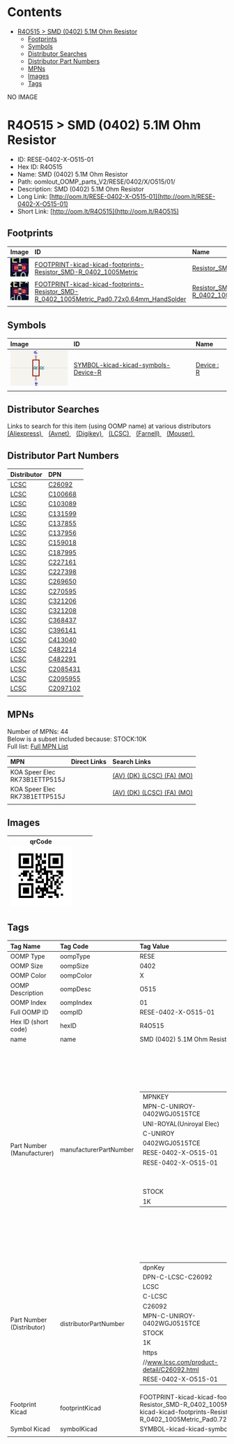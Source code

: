 



Contents
========

* [R4O515 > SMD (0402) 5.1M Ohm Resistor](#r4o515--smd-0402-51m-ohm-resistor)
	* [Footprints](#footprints)
	* [Symbols](#symbols)
	* [Distributor Searches](#distributor-searches)
	* [Distributor Part Numbers](#distributor-part-numbers)
	* [MPNs](#mpns)
	* [Images](#images)
	* [Tags](#tags)
  
NO IMAGE  
# R4O515 > SMD (0402) 5.1M Ohm Resistor

- ID: RESE-0402-X-O515-01
- Hex ID: R4O515
- Name: SMD (0402) 5.1M Ohm Resistor
- Path: oomlout_OOMP_parts_V2/RESE/0402/X/O515/01/
- Description: SMD (0402) 5.1M Ohm Resistor
- Long Link: [http://oom.lt/RESE-0402-X-O515-01](http://oom.lt/RESE-0402-X-O515-01)
- Short Link: [http://oom.lt/R4O515](http://oom.lt/R4O515)

## Footprints
  

|Image|ID|Name|
| :--- | :--- | :--- |
|[![](https://raw.githubusercontent.com/oomlout/oomlout_OOMP_eda_V2/main/FOOTPRINT/kicad/kicad-footprints/Resistor_SMD/R_0402_1005Metric/image_140.png)](https://github.com/oomlout/oomlout_OOMP_eda_V2/tree/main/FOOTPRINT/kicad/kicad-footprints/Resistor_SMD/R_0402_1005Metric/)|[FOOTPRINT-kicad-kicad-footprints-Resistor_SMD-R_0402_1005Metric](https://github.com/oomlout/oomlout_OOMP_eda_V2/tree/main/FOOTPRINT/kicad/kicad-footprints/Resistor_SMD/R_0402_1005Metric/)|[Resistor_SMD : R_0402_1005Metric](https://github.com/oomlout/oomlout_OOMP_eda_V2/tree/main/FOOTPRINT/kicad/kicad-footprints/Resistor_SMD/R_0402_1005Metric/)|
|[![](https://raw.githubusercontent.com/oomlout/oomlout_OOMP_eda_V2/main/FOOTPRINT/kicad/kicad-footprints/Resistor_SMD/R_0402_1005Metric_Pad0.72x0.64mm_HandSolder/image_140.png)](https://github.com/oomlout/oomlout_OOMP_eda_V2/tree/main/FOOTPRINT/kicad/kicad-footprints/Resistor_SMD/R_0402_1005Metric_Pad0.72x0.64mm_HandSolder/)|[FOOTPRINT-kicad-kicad-footprints-Resistor_SMD-R_0402_1005Metric_Pad0.72x0.64mm_HandSolder](https://github.com/oomlout/oomlout_OOMP_eda_V2/tree/main/FOOTPRINT/kicad/kicad-footprints/Resistor_SMD/R_0402_1005Metric_Pad0.72x0.64mm_HandSolder/)|[Resistor_SMD : R_0402_1005Metric_Pad0.72x0.64mm_HandSolder](https://github.com/oomlout/oomlout_OOMP_eda_V2/tree/main/FOOTPRINT/kicad/kicad-footprints/Resistor_SMD/R_0402_1005Metric_Pad0.72x0.64mm_HandSolder/)|
||||

## Symbols
  

|Image|ID|Name|
| :--- | :--- | :--- |
|[![](https://raw.githubusercontent.com/oomlout/oomlout_OOMP_eda_V2/main/SYMBOL/kicad/kicad-symbols/Device/R/image_140.png)](https://github.com/oomlout/oomlout_OOMP_eda_V2/tree/main/SYMBOL/kicad/kicad-symbols/Device/R/)|[SYMBOL-kicad-kicad-symbols-Device-R](https://github.com/oomlout/oomlout_OOMP_eda_V2/tree/main/SYMBOL/kicad/kicad-symbols/Device/R/)|[Device : R](https://github.com/oomlout/oomlout_OOMP_eda_V2/tree/main/SYMBOL/kicad/kicad-symbols/Device/R/)|
||||

## Distributor Searches
  
Links to search for this item (using OOMP name) at various distributors  
[(Aliexpress) ](https://www.aliexpress.com/wholesale?SearchText=SMD+0402+5.1M+Ohm+Resistor)&nbsp;&nbsp;&nbsp;[(Avnet) ](https://www.avnet.com/shop/us/search/SMD+0402+5.1M+Ohm+Resistor)&nbsp;&nbsp;&nbsp;[(Digikey) ](https://www.digikey.co.uk/en/products/result?s=SMD+0402+5.1M+Ohm+Resistor)&nbsp;&nbsp;&nbsp;[(LCSC) ](https://www.lcsc.com/search?q=SMD+0402+5.1M+Ohm+Resistor)&nbsp;&nbsp;&nbsp;[(Farnell) ](https://uk.farnell.com/search?st=SMD+0402+5.1M+Ohm+Resistor)&nbsp;&nbsp;&nbsp;[(Mouser) ](https://www.mouser.com/c/?q=SMD+0402+5.1M+Ohm+Resistor)&nbsp;&nbsp;&nbsp;
## Distributor Part Numbers
  

|Distributor|DPN|
| :--- | :--- |
|[LCSC](https://www.lcsc.com/product-detail/C26092.html)|[C26092](https://www.lcsc.com/product-detail/C26092.html)|
|[LCSC](https://www.lcsc.com/product-detail/C100668.html)|[C100668](https://www.lcsc.com/product-detail/C100668.html)|
|[LCSC](https://www.lcsc.com/product-detail/C103089.html)|[C103089](https://www.lcsc.com/product-detail/C103089.html)|
|[LCSC](https://www.lcsc.com/product-detail/C131599.html)|[C131599](https://www.lcsc.com/product-detail/C131599.html)|
|[LCSC](https://www.lcsc.com/product-detail/C137855.html)|[C137855](https://www.lcsc.com/product-detail/C137855.html)|
|[LCSC](https://www.lcsc.com/product-detail/C137956.html)|[C137956](https://www.lcsc.com/product-detail/C137956.html)|
|[LCSC](https://www.lcsc.com/product-detail/C159018.html)|[C159018](https://www.lcsc.com/product-detail/C159018.html)|
|[LCSC](https://www.lcsc.com/product-detail/C187995.html)|[C187995](https://www.lcsc.com/product-detail/C187995.html)|
|[LCSC](https://www.lcsc.com/product-detail/C227161.html)|[C227161](https://www.lcsc.com/product-detail/C227161.html)|
|[LCSC](https://www.lcsc.com/product-detail/C227398.html)|[C227398](https://www.lcsc.com/product-detail/C227398.html)|
|[LCSC](https://www.lcsc.com/product-detail/C269650.html)|[C269650](https://www.lcsc.com/product-detail/C269650.html)|
|[LCSC](https://www.lcsc.com/product-detail/C270595.html)|[C270595](https://www.lcsc.com/product-detail/C270595.html)|
|[LCSC](https://www.lcsc.com/product-detail/C321206.html)|[C321206](https://www.lcsc.com/product-detail/C321206.html)|
|[LCSC](https://www.lcsc.com/product-detail/C321208.html)|[C321208](https://www.lcsc.com/product-detail/C321208.html)|
|[LCSC](https://www.lcsc.com/product-detail/C368437.html)|[C368437](https://www.lcsc.com/product-detail/C368437.html)|
|[LCSC](https://www.lcsc.com/product-detail/C396141.html)|[C396141](https://www.lcsc.com/product-detail/C396141.html)|
|[LCSC](https://www.lcsc.com/product-detail/C413040.html)|[C413040](https://www.lcsc.com/product-detail/C413040.html)|
|[LCSC](https://www.lcsc.com/product-detail/C482214.html)|[C482214](https://www.lcsc.com/product-detail/C482214.html)|
|[LCSC](https://www.lcsc.com/product-detail/C482291.html)|[C482291](https://www.lcsc.com/product-detail/C482291.html)|
|[LCSC](https://www.lcsc.com/product-detail/C2085431.html)|[C2085431](https://www.lcsc.com/product-detail/C2085431.html)|
|[LCSC](https://www.lcsc.com/product-detail/C2095955.html)|[C2095955](https://www.lcsc.com/product-detail/C2095955.html)|
|[LCSC](https://www.lcsc.com/product-detail/C2097102.html)|[C2097102](https://www.lcsc.com/product-detail/C2097102.html)|
|||

## MPNs
  
Number of MPNs: 44<br>Below is a subset included because: STOCK:10K <br>Full list: [Full MPN List](MPNLIST.md)  

|MPN|Direct Links|Search Links|
| :--- | :--- | :--- |
|KOA Speer Elec<br>RK73B1ETTP515J||[(AV) ](https://www.avnet.com/shop/us/search/RK73B1ETTP515J)[(DK) ](https://www.digikey.co.uk/products/en?keywords=RK73B1ETTP515J)[(LCSC) ](https://www.lcsc.com/search?q=RK73B1ETTP515J)[(FA) ](https://uk.farnell.com/search?st=RK73B1ETTP515J)[(MO) ](https://www.mouser.com/c/?q=RK73B1ETTP515J)|
|KOA Speer Elec<br>RK73B1ETTP515J||[(AV) ](https://www.avnet.com/shop/us/search/RK73B1ETTP515J)[(DK) ](https://www.digikey.co.uk/products/en?keywords=RK73B1ETTP515J)[(LCSC) ](https://www.lcsc.com/search?q=RK73B1ETTP515J)[(FA) ](https://uk.farnell.com/search?st=RK73B1ETTP515J)[(MO) ](https://www.mouser.com/c/?q=RK73B1ETTP515J)|
||||

## Images
  

|qrCode<br>[![](https://raw.githubusercontent.com/oomlout/oomlout_OOMP_parts_V2/main/RESE/0402/X/O515/01/qrCode_140.png)](https://github.com/oomlout/oomlout_OOMP_parts_V2/tree/main/RESE/0402/X/O515/01/qrCode.png)||||
| :---: | :---: | :---: | :---: |

## Tags
  

|Tag Name|Tag Code|Tag Value|
| :--- | :--- | :--- |
|OOMP Type|oompType|RESE|
|OOMP Size|oompSize|0402|
|OOMP Color|oompColor|X|
|OOMP Description|oompDesc|O515|
|OOMP Index|oompIndex|01|
|Full OOMP ID|oompID|RESE-0402-X-O515-01|
|Hex ID (short code)|hexID|R4O515|
|name|name|SMD (0402) 5.1M Ohm Resistor|
|Part Number (Manufacturer)|manufacturerPartNumber|<table><tr><td>MPNKEY</td></tr><tr><td> MPN-C-UNIROY-0402WGJ0515TCE</td><td> MANUFACTURER</td></tr><tr><td> UNI-ROYAL(Uniroyal Elec)</td><td> MANUCODE</td></tr><tr><td> C-UNIROY</td><td> MPN</td></tr><tr><td> 0402WGJ0515TCE</td><td> OOMPIDPARTIAL</td></tr><tr><td> RESE-0402-X-O515-01</td><td> OOMPID</td></tr><tr><td> RESE-0402-X-O515-01</td><td> LINK</td></tr><tr><td> </td><td> DESCRIPTION</td></tr><tr><td> </td><td> TAGS</td></tr><tr><td> STOCK</td></tr><tr><td>1K</td></tr></table></td><td> <table><tr><td>MPNKEY</td></tr><tr><td> MPN-C-LIZELE-CR0402JF0515G</td><td> MANUFACTURER</td></tr><tr><td> LIZ Elec</td><td> MANUCODE</td></tr><tr><td> C-LIZELE</td><td> MPN</td></tr><tr><td> CR0402JF0515G</td><td> OOMPIDPARTIAL</td></tr><tr><td> RESE-0402-X-O515-01</td><td> OOMPID</td></tr><tr><td> RESE-0402-X-O515-01</td><td> LINK</td></tr><tr><td> </td><td> DESCRIPTION</td></tr><tr><td> </td><td> TAGS</td></tr><tr><td> </td></tr></table></td><td> <table><tr><td>MPNKEY</td></tr><tr><td> MPN-C-RALEC-RTT02515JTH</td><td> MANUFACTURER</td></tr><tr><td> RALEC</td><td> MANUCODE</td></tr><tr><td> C-RALEC</td><td> MPN</td></tr><tr><td> RTT02515JTH</td><td> OOMPIDPARTIAL</td></tr><tr><td> RESE-0402-X-O515-01</td><td> OOMPID</td></tr><tr><td> RESE-0402-X-O515-01</td><td> LINK</td></tr><tr><td> </td><td> DESCRIPTION</td></tr><tr><td> </td><td> TAGS</td></tr><tr><td> STOCK</td></tr><tr><td>1K</td></tr></table></td><td> <table><tr><td>MPNKEY</td></tr><tr><td> MPN-C-KOASPE-RK73B1ETTP515J</td><td> MANUFACTURER</td></tr><tr><td> KOA Speer Elec</td><td> MANUCODE</td></tr><tr><td> C-KOASPE</td><td> MPN</td></tr><tr><td> RK73B1ETTP515J</td><td> OOMPIDPARTIAL</td></tr><tr><td> RESE-0402-X-O515-01</td><td> OOMPID</td></tr><tr><td> RESE-0402-X-O515-01</td><td> LINK</td></tr><tr><td> </td><td> DESCRIPTION</td></tr><tr><td> </td><td> TAGS</td></tr><tr><td> STOCK</td></tr><tr><td>10K</td></tr></table></td><td> <table><tr><td>MPNKEY</td></tr><tr><td> MPN-C-YAGEO-RC0402JR-075M1L</td><td> MANUFACTURER</td></tr><tr><td> YAGEO</td><td> MANUCODE</td></tr><tr><td> C-YAGEO</td><td> MPN</td></tr><tr><td> RC0402JR-075M1L</td><td> OOMPIDPARTIAL</td></tr><tr><td> RESE-0402-X-O515-01</td><td> OOMPID</td></tr><tr><td> RESE-0402-X-O515-01</td><td> LINK</td></tr><tr><td> </td><td> DESCRIPTION</td></tr><tr><td> </td><td> TAGS</td></tr><tr><td> </td></tr></table></td><td> <table><tr><td>MPNKEY</td></tr><tr><td> MPN-C-YAGEO-RC0402FR-075M1L</td><td> MANUFACTURER</td></tr><tr><td> YAGEO</td><td> MANUCODE</td></tr><tr><td> C-YAGEO</td><td> MPN</td></tr><tr><td> RC0402FR-075M1L</td><td> OOMPIDPARTIAL</td></tr><tr><td> RESE-0402-X-O515-01</td><td> OOMPID</td></tr><tr><td> RESE-0402-X-O515-01</td><td> LINK</td></tr><tr><td> </td><td> DESCRIPTION</td></tr><tr><td> </td><td> TAGS</td></tr><tr><td> </td></tr></table></td><td> <table><tr><td>MPNKEY</td></tr><tr><td> MPN-C-RALEC-RTT025104FTH</td><td> MANUFACTURER</td></tr><tr><td> RALEC</td><td> MANUCODE</td></tr><tr><td> C-RALEC</td><td> MPN</td></tr><tr><td> RTT025104FTH</td><td> OOMPIDPARTIAL</td></tr><tr><td> RESE-0402-X-O515-01</td><td> OOMPID</td></tr><tr><td> RESE-0402-X-O515-01</td><td> LINK</td></tr><tr><td> </td><td> DESCRIPTION</td></tr><tr><td> </td><td> TAGS</td></tr><tr><td> STOCK</td></tr><tr><td>1K</td></tr></table></td><td> <table><tr><td>MPNKEY</td></tr><tr><td> MPN-C-TAITEC-RM04FTN5104</td><td> MANUFACTURER</td></tr><tr><td> TA-I Tech</td><td> MANUCODE</td></tr><tr><td> C-TAITEC</td><td> MPN</td></tr><tr><td> RM04FTN5104</td><td> OOMPIDPARTIAL</td></tr><tr><td> RESE-0402-X-O515-01</td><td> OOMPID</td></tr><tr><td> RESE-0402-X-O515-01</td><td> LINK</td></tr><tr><td> </td><td> DESCRIPTION</td></tr><tr><td> </td><td> TAGS</td></tr><tr><td> STOCK</td></tr><tr><td>1K</td></tr></table></td><td> <table><tr><td>MPNKEY</td></tr><tr><td> MPN-C-YAGEO-AC0402FR-075M1L</td><td> MANUFACTURER</td></tr><tr><td> YAGEO</td><td> MANUCODE</td></tr><tr><td> C-YAGEO</td><td> MPN</td></tr><tr><td> AC0402FR-075M1L</td><td> OOMPIDPARTIAL</td></tr><tr><td> RESE-0402-X-O515-01</td><td> OOMPID</td></tr><tr><td> RESE-0402-X-O515-01</td><td> LINK</td></tr><tr><td> </td><td> DESCRIPTION</td></tr><tr><td> </td><td> TAGS</td></tr><tr><td> STOCK</td></tr><tr><td>1K</td></tr></table></td><td> <table><tr><td>MPNKEY</td></tr><tr><td> MPN-C-YAGEO-AC0402JR-075M1L</td><td> MANUFACTURER</td></tr><tr><td> YAGEO</td><td> MANUCODE</td></tr><tr><td> C-YAGEO</td><td> MPN</td></tr><tr><td> AC0402JR-075M1L</td><td> OOMPIDPARTIAL</td></tr><tr><td> RESE-0402-X-O515-01</td><td> OOMPID</td></tr><tr><td> RESE-0402-X-O515-01</td><td> LINK</td></tr><tr><td> </td><td> DESCRIPTION</td></tr><tr><td> </td><td> TAGS</td></tr><tr><td> STOCK</td></tr><tr><td>1K</td></tr></table></td><td> <table><tr><td>MPNKEY</td></tr><tr><td> MPN-C-TYOHM-RMC04025.1M1%N</td><td> MANUFACTURER</td></tr><tr><td> TyoHM</td><td> MANUCODE</td></tr><tr><td> C-TYOHM</td><td> MPN</td></tr><tr><td> RMC04025.1M1%N</td><td> OOMPIDPARTIAL</td></tr><tr><td> RESE-0402-X-O515-01</td><td> OOMPID</td></tr><tr><td> RESE-0402-X-O515-01</td><td> LINK</td></tr><tr><td> </td><td> DESCRIPTION</td></tr><tr><td> </td><td> TAGS</td></tr><tr><td> STOCK</td></tr><tr><td>1K</td></tr></table></td><td> <table><tr><td>MPNKEY</td></tr><tr><td> MPN-C-UNIROY-0402WGF5104TCE</td><td> MANUFACTURER</td></tr><tr><td> UNI-ROYAL(Uniroyal Elec)</td><td> MANUCODE</td></tr><tr><td> C-UNIROY</td><td> MPN</td></tr><tr><td> 0402WGF5104TCE</td><td> OOMPIDPARTIAL</td></tr><tr><td> RESE-0402-X-O515-01</td><td> OOMPID</td></tr><tr><td> RESE-0402-X-O515-01</td><td> LINK</td></tr><tr><td> </td><td> DESCRIPTION</td></tr><tr><td> </td><td> TAGS</td></tr><tr><td> STOCK</td></tr><tr><td>1K</td></tr></table></td><td> <table><tr><td>MPNKEY</td></tr><tr><td> MPN-C-FHGUAN-RC-02U5104FT</td><td> MANUFACTURER</td></tr><tr><td> FH (Guangdong Fenghua Advanced Tech)</td><td> MANUCODE</td></tr><tr><td> C-FHGUAN</td><td> MPN</td></tr><tr><td> RC-02U5104FT</td><td> OOMPIDPARTIAL</td></tr><tr><td> RESE-0402-X-O515-01</td><td> OOMPID</td></tr><tr><td> RESE-0402-X-O515-01</td><td> LINK</td></tr><tr><td> </td><td> DESCRIPTION</td></tr><tr><td> </td><td> TAGS</td></tr><tr><td> STOCK</td></tr><tr><td>1K</td></tr></table></td><td> <table><tr><td>MPNKEY</td></tr><tr><td> MPN-C-FHGUAN-RC-02U515JT</td><td> MANUFACTURER</td></tr><tr><td> FH (Guangdong Fenghua Advanced Tech)</td><td> MANUCODE</td></tr><tr><td> C-FHGUAN</td><td> MPN</td></tr><tr><td> RC-02U515JT</td><td> OOMPIDPARTIAL</td></tr><tr><td> RESE-0402-X-O515-01</td><td> OOMPID</td></tr><tr><td> RESE-0402-X-O515-01</td><td> LINK</td></tr><tr><td> </td><td> DESCRIPTION</td></tr><tr><td> </td><td> TAGS</td></tr><tr><td> STOCK</td></tr><tr><td>1K</td></tr></table></td><td> <table><tr><td>MPNKEY</td></tr><tr><td> MPN-C-WALSIN-WR04X515JTL</td><td> MANUFACTURER</td></tr><tr><td> Walsin Tech Corp</td><td> MANUCODE</td></tr><tr><td> C-WALSIN</td><td> MPN</td></tr><tr><td> WR04X515JTL</td><td> OOMPIDPARTIAL</td></tr><tr><td> RESE-0402-X-O515-01</td><td> OOMPID</td></tr><tr><td> RESE-0402-X-O515-01</td><td> LINK</td></tr><tr><td> </td><td> DESCRIPTION</td></tr><tr><td> </td><td> TAGS</td></tr><tr><td> STOCK</td></tr><tr><td>1K</td></tr></table></td><td> <table><tr><td>MPNKEY</td></tr><tr><td> MPN-C-WALSIN-WR04W5104FTL</td><td> MANUFACTURER</td></tr><tr><td> Walsin Tech Corp</td><td> MANUCODE</td></tr><tr><td> C-WALSIN</td><td> MPN</td></tr><tr><td> WR04W5104FTL</td><td> OOMPIDPARTIAL</td></tr><tr><td> RESE-0402-X-O515-01</td><td> OOMPID</td></tr><tr><td> RESE-0402-X-O515-01</td><td> LINK</td></tr><tr><td> </td><td> DESCRIPTION</td></tr><tr><td> </td><td> TAGS</td></tr><tr><td> </td></tr></table></td><td> <table><tr><td>MPNKEY</td></tr><tr><td> MPN-C-PANASO-ERJ2GEJ515X</td><td> MANUFACTURER</td></tr><tr><td> PANASONIC</td><td> MANUCODE</td></tr><tr><td> C-PANASO</td><td> MPN</td></tr><tr><td> ERJ2GEJ515X</td><td> OOMPIDPARTIAL</td></tr><tr><td> RESE-0402-X-O515-01</td><td> OOMPID</td></tr><tr><td> RESE-0402-X-O515-01</td><td> LINK</td></tr><tr><td> </td><td> DESCRIPTION</td></tr><tr><td> </td><td> TAGS</td></tr><tr><td> STOCK</td></tr><tr><td>1K</td></tr></table></td><td> <table><tr><td>MPNKEY</td></tr><tr><td> MPN-C-VISHAY-CRCW04025M10FKED</td><td> MANUFACTURER</td></tr><tr><td> Vishay Intertech</td><td> MANUCODE</td></tr><tr><td> C-VISHAY</td><td> MPN</td></tr><tr><td> CRCW04025M10FKED</td><td> OOMPIDPARTIAL</td></tr><tr><td> RESE-0402-X-O515-01</td><td> OOMPID</td></tr><tr><td> RESE-0402-X-O515-01</td><td> LINK</td></tr><tr><td> </td><td> DESCRIPTION</td></tr><tr><td> </td><td> TAGS</td></tr><tr><td> </td></tr></table></td><td> <table><tr><td>MPNKEY</td></tr><tr><td> MPN-C-VISHAY-CRCW04025M10JNED</td><td> MANUFACTURER</td></tr><tr><td> Vishay Intertech</td><td> MANUCODE</td></tr><tr><td> C-VISHAY</td><td> MPN</td></tr><tr><td> CRCW04025M10JNED</td><td> OOMPIDPARTIAL</td></tr><tr><td> RESE-0402-X-O515-01</td><td> OOMPID</td></tr><tr><td> RESE-0402-X-O515-01</td><td> LINK</td></tr><tr><td> </td><td> DESCRIPTION</td></tr><tr><td> </td><td> TAGS</td></tr><tr><td> </td></tr></table></td><td> <table><tr><td>MPNKEY</td></tr><tr><td> MPN-C-BOURNS-CR0402-JW-515GLF</td><td> MANUFACTURER</td></tr><tr><td> BOURNS</td><td> MANUCODE</td></tr><tr><td> C-BOURNS</td><td> MPN</td></tr><tr><td> CR0402-JW-515GLF</td><td> OOMPIDPARTIAL</td></tr><tr><td> RESE-0402-X-O515-01</td><td> OOMPID</td></tr><tr><td> RESE-0402-X-O515-01</td><td> LINK</td></tr><tr><td> </td><td> DESCRIPTION</td></tr><tr><td> </td><td> TAGS</td></tr><tr><td> </td></tr></table></td><td> <table><tr><td>MPNKEY</td></tr><tr><td> MPN-C-YAGEO-AA0402JR-075M1L</td><td> MANUFACTURER</td></tr><tr><td> YAGEO</td><td> MANUCODE</td></tr><tr><td> C-YAGEO</td><td> MPN</td></tr><tr><td> AA0402JR-075M1L</td><td> OOMPIDPARTIAL</td></tr><tr><td> RESE-0402-X-O515-01</td><td> OOMPID</td></tr><tr><td> RESE-0402-X-O515-01</td><td> LINK</td></tr><tr><td> </td><td> DESCRIPTION</td></tr><tr><td> </td><td> TAGS</td></tr><tr><td> </td></tr></table></td><td> <table><tr><td>MPNKEY</td></tr><tr><td> MPN-C-YAGEO-AA0402FR-075M1L</td><td> MANUFACTURER</td></tr><tr><td> YAGEO</td><td> MANUCODE</td></tr><tr><td> C-YAGEO</td><td> MPN</td></tr><tr><td> AA0402FR-075M1L</td><td> OOMPIDPARTIAL</td></tr><tr><td> RESE-0402-X-O515-01</td><td> OOMPID</td></tr><tr><td> RESE-0402-X-O515-01</td><td> LINK</td></tr><tr><td> </td><td> DESCRIPTION</td></tr><tr><td> </td><td> TAGS</td></tr><tr><td> </td></tr></table></td><td> <table><tr><td>MPNKEY</td></tr><tr><td> MPN-C-UNIROY-0402WGJ0515TCE</td><td> MANUFACTURER</td></tr><tr><td> UNI-ROYAL(Uniroyal Elec)</td><td> MANUCODE</td></tr><tr><td> C-UNIROY</td><td> MPN</td></tr><tr><td> 0402WGJ0515TCE</td><td> OOMPIDPARTIAL</td></tr><tr><td> RESE-0402-X-O515-01</td><td> OOMPID</td></tr><tr><td> RESE-0402-X-O515-01</td><td> LINK</td></tr><tr><td> </td><td> DESCRIPTION</td></tr><tr><td> </td><td> TAGS</td></tr><tr><td> STOCK</td></tr><tr><td>1K</td></tr></table></td><td> <table><tr><td>MPNKEY</td></tr><tr><td> MPN-C-LIZELE-CR0402JF0515G</td><td> MANUFACTURER</td></tr><tr><td> LIZ Elec</td><td> MANUCODE</td></tr><tr><td> C-LIZELE</td><td> MPN</td></tr><tr><td> CR0402JF0515G</td><td> OOMPIDPARTIAL</td></tr><tr><td> RESE-0402-X-O515-01</td><td> OOMPID</td></tr><tr><td> RESE-0402-X-O515-01</td><td> LINK</td></tr><tr><td> </td><td> DESCRIPTION</td></tr><tr><td> </td><td> TAGS</td></tr><tr><td> </td></tr></table></td><td> <table><tr><td>MPNKEY</td></tr><tr><td> MPN-C-RALEC-RTT02515JTH</td><td> MANUFACTURER</td></tr><tr><td> RALEC</td><td> MANUCODE</td></tr><tr><td> C-RALEC</td><td> MPN</td></tr><tr><td> RTT02515JTH</td><td> OOMPIDPARTIAL</td></tr><tr><td> RESE-0402-X-O515-01</td><td> OOMPID</td></tr><tr><td> RESE-0402-X-O515-01</td><td> LINK</td></tr><tr><td> </td><td> DESCRIPTION</td></tr><tr><td> </td><td> TAGS</td></tr><tr><td> STOCK</td></tr><tr><td>1K</td></tr></table></td><td> <table><tr><td>MPNKEY</td></tr><tr><td> MPN-C-KOASPE-RK73B1ETTP515J</td><td> MANUFACTURER</td></tr><tr><td> KOA Speer Elec</td><td> MANUCODE</td></tr><tr><td> C-KOASPE</td><td> MPN</td></tr><tr><td> RK73B1ETTP515J</td><td> OOMPIDPARTIAL</td></tr><tr><td> RESE-0402-X-O515-01</td><td> OOMPID</td></tr><tr><td> RESE-0402-X-O515-01</td><td> LINK</td></tr><tr><td> </td><td> DESCRIPTION</td></tr><tr><td> </td><td> TAGS</td></tr><tr><td> STOCK</td></tr><tr><td>10K</td></tr></table></td><td> <table><tr><td>MPNKEY</td></tr><tr><td> MPN-C-YAGEO-RC0402JR-075M1L</td><td> MANUFACTURER</td></tr><tr><td> YAGEO</td><td> MANUCODE</td></tr><tr><td> C-YAGEO</td><td> MPN</td></tr><tr><td> RC0402JR-075M1L</td><td> OOMPIDPARTIAL</td></tr><tr><td> RESE-0402-X-O515-01</td><td> OOMPID</td></tr><tr><td> RESE-0402-X-O515-01</td><td> LINK</td></tr><tr><td> </td><td> DESCRIPTION</td></tr><tr><td> </td><td> TAGS</td></tr><tr><td> </td></tr></table></td><td> <table><tr><td>MPNKEY</td></tr><tr><td> MPN-C-YAGEO-RC0402FR-075M1L</td><td> MANUFACTURER</td></tr><tr><td> YAGEO</td><td> MANUCODE</td></tr><tr><td> C-YAGEO</td><td> MPN</td></tr><tr><td> RC0402FR-075M1L</td><td> OOMPIDPARTIAL</td></tr><tr><td> RESE-0402-X-O515-01</td><td> OOMPID</td></tr><tr><td> RESE-0402-X-O515-01</td><td> LINK</td></tr><tr><td> </td><td> DESCRIPTION</td></tr><tr><td> </td><td> TAGS</td></tr><tr><td> </td></tr></table></td><td> <table><tr><td>MPNKEY</td></tr><tr><td> MPN-C-RALEC-RTT025104FTH</td><td> MANUFACTURER</td></tr><tr><td> RALEC</td><td> MANUCODE</td></tr><tr><td> C-RALEC</td><td> MPN</td></tr><tr><td> RTT025104FTH</td><td> OOMPIDPARTIAL</td></tr><tr><td> RESE-0402-X-O515-01</td><td> OOMPID</td></tr><tr><td> RESE-0402-X-O515-01</td><td> LINK</td></tr><tr><td> </td><td> DESCRIPTION</td></tr><tr><td> </td><td> TAGS</td></tr><tr><td> STOCK</td></tr><tr><td>1K</td></tr></table></td><td> <table><tr><td>MPNKEY</td></tr><tr><td> MPN-C-TAITEC-RM04FTN5104</td><td> MANUFACTURER</td></tr><tr><td> TA-I Tech</td><td> MANUCODE</td></tr><tr><td> C-TAITEC</td><td> MPN</td></tr><tr><td> RM04FTN5104</td><td> OOMPIDPARTIAL</td></tr><tr><td> RESE-0402-X-O515-01</td><td> OOMPID</td></tr><tr><td> RESE-0402-X-O515-01</td><td> LINK</td></tr><tr><td> </td><td> DESCRIPTION</td></tr><tr><td> </td><td> TAGS</td></tr><tr><td> STOCK</td></tr><tr><td>1K</td></tr></table></td><td> <table><tr><td>MPNKEY</td></tr><tr><td> MPN-C-YAGEO-AC0402FR-075M1L</td><td> MANUFACTURER</td></tr><tr><td> YAGEO</td><td> MANUCODE</td></tr><tr><td> C-YAGEO</td><td> MPN</td></tr><tr><td> AC0402FR-075M1L</td><td> OOMPIDPARTIAL</td></tr><tr><td> RESE-0402-X-O515-01</td><td> OOMPID</td></tr><tr><td> RESE-0402-X-O515-01</td><td> LINK</td></tr><tr><td> </td><td> DESCRIPTION</td></tr><tr><td> </td><td> TAGS</td></tr><tr><td> STOCK</td></tr><tr><td>1K</td></tr></table></td><td> <table><tr><td>MPNKEY</td></tr><tr><td> MPN-C-YAGEO-AC0402JR-075M1L</td><td> MANUFACTURER</td></tr><tr><td> YAGEO</td><td> MANUCODE</td></tr><tr><td> C-YAGEO</td><td> MPN</td></tr><tr><td> AC0402JR-075M1L</td><td> OOMPIDPARTIAL</td></tr><tr><td> RESE-0402-X-O515-01</td><td> OOMPID</td></tr><tr><td> RESE-0402-X-O515-01</td><td> LINK</td></tr><tr><td> </td><td> DESCRIPTION</td></tr><tr><td> </td><td> TAGS</td></tr><tr><td> STOCK</td></tr><tr><td>1K</td></tr></table></td><td> <table><tr><td>MPNKEY</td></tr><tr><td> MPN-C-TYOHM-RMC04025.1M1%N</td><td> MANUFACTURER</td></tr><tr><td> TyoHM</td><td> MANUCODE</td></tr><tr><td> C-TYOHM</td><td> MPN</td></tr><tr><td> RMC04025.1M1%N</td><td> OOMPIDPARTIAL</td></tr><tr><td> RESE-0402-X-O515-01</td><td> OOMPID</td></tr><tr><td> RESE-0402-X-O515-01</td><td> LINK</td></tr><tr><td> </td><td> DESCRIPTION</td></tr><tr><td> </td><td> TAGS</td></tr><tr><td> STOCK</td></tr><tr><td>1K</td></tr></table></td><td> <table><tr><td>MPNKEY</td></tr><tr><td> MPN-C-UNIROY-0402WGF5104TCE</td><td> MANUFACTURER</td></tr><tr><td> UNI-ROYAL(Uniroyal Elec)</td><td> MANUCODE</td></tr><tr><td> C-UNIROY</td><td> MPN</td></tr><tr><td> 0402WGF5104TCE</td><td> OOMPIDPARTIAL</td></tr><tr><td> RESE-0402-X-O515-01</td><td> OOMPID</td></tr><tr><td> RESE-0402-X-O515-01</td><td> LINK</td></tr><tr><td> </td><td> DESCRIPTION</td></tr><tr><td> </td><td> TAGS</td></tr><tr><td> STOCK</td></tr><tr><td>1K</td></tr></table></td><td> <table><tr><td>MPNKEY</td></tr><tr><td> MPN-C-FHGUAN-RC-02U5104FT</td><td> MANUFACTURER</td></tr><tr><td> FH (Guangdong Fenghua Advanced Tech)</td><td> MANUCODE</td></tr><tr><td> C-FHGUAN</td><td> MPN</td></tr><tr><td> RC-02U5104FT</td><td> OOMPIDPARTIAL</td></tr><tr><td> RESE-0402-X-O515-01</td><td> OOMPID</td></tr><tr><td> RESE-0402-X-O515-01</td><td> LINK</td></tr><tr><td> </td><td> DESCRIPTION</td></tr><tr><td> </td><td> TAGS</td></tr><tr><td> STOCK</td></tr><tr><td>1K</td></tr></table></td><td> <table><tr><td>MPNKEY</td></tr><tr><td> MPN-C-FHGUAN-RC-02U515JT</td><td> MANUFACTURER</td></tr><tr><td> FH (Guangdong Fenghua Advanced Tech)</td><td> MANUCODE</td></tr><tr><td> C-FHGUAN</td><td> MPN</td></tr><tr><td> RC-02U515JT</td><td> OOMPIDPARTIAL</td></tr><tr><td> RESE-0402-X-O515-01</td><td> OOMPID</td></tr><tr><td> RESE-0402-X-O515-01</td><td> LINK</td></tr><tr><td> </td><td> DESCRIPTION</td></tr><tr><td> </td><td> TAGS</td></tr><tr><td> STOCK</td></tr><tr><td>1K</td></tr></table></td><td> <table><tr><td>MPNKEY</td></tr><tr><td> MPN-C-WALSIN-WR04X515JTL</td><td> MANUFACTURER</td></tr><tr><td> Walsin Tech Corp</td><td> MANUCODE</td></tr><tr><td> C-WALSIN</td><td> MPN</td></tr><tr><td> WR04X515JTL</td><td> OOMPIDPARTIAL</td></tr><tr><td> RESE-0402-X-O515-01</td><td> OOMPID</td></tr><tr><td> RESE-0402-X-O515-01</td><td> LINK</td></tr><tr><td> </td><td> DESCRIPTION</td></tr><tr><td> </td><td> TAGS</td></tr><tr><td> STOCK</td></tr><tr><td>1K</td></tr></table></td><td> <table><tr><td>MPNKEY</td></tr><tr><td> MPN-C-WALSIN-WR04W5104FTL</td><td> MANUFACTURER</td></tr><tr><td> Walsin Tech Corp</td><td> MANUCODE</td></tr><tr><td> C-WALSIN</td><td> MPN</td></tr><tr><td> WR04W5104FTL</td><td> OOMPIDPARTIAL</td></tr><tr><td> RESE-0402-X-O515-01</td><td> OOMPID</td></tr><tr><td> RESE-0402-X-O515-01</td><td> LINK</td></tr><tr><td> </td><td> DESCRIPTION</td></tr><tr><td> </td><td> TAGS</td></tr><tr><td> </td></tr></table></td><td> <table><tr><td>MPNKEY</td></tr><tr><td> MPN-C-PANASO-ERJ2GEJ515X</td><td> MANUFACTURER</td></tr><tr><td> PANASONIC</td><td> MANUCODE</td></tr><tr><td> C-PANASO</td><td> MPN</td></tr><tr><td> ERJ2GEJ515X</td><td> OOMPIDPARTIAL</td></tr><tr><td> RESE-0402-X-O515-01</td><td> OOMPID</td></tr><tr><td> RESE-0402-X-O515-01</td><td> LINK</td></tr><tr><td> </td><td> DESCRIPTION</td></tr><tr><td> </td><td> TAGS</td></tr><tr><td> STOCK</td></tr><tr><td>1K</td></tr></table></td><td> <table><tr><td>MPNKEY</td></tr><tr><td> MPN-C-VISHAY-CRCW04025M10FKED</td><td> MANUFACTURER</td></tr><tr><td> Vishay Intertech</td><td> MANUCODE</td></tr><tr><td> C-VISHAY</td><td> MPN</td></tr><tr><td> CRCW04025M10FKED</td><td> OOMPIDPARTIAL</td></tr><tr><td> RESE-0402-X-O515-01</td><td> OOMPID</td></tr><tr><td> RESE-0402-X-O515-01</td><td> LINK</td></tr><tr><td> </td><td> DESCRIPTION</td></tr><tr><td> </td><td> TAGS</td></tr><tr><td> </td></tr></table></td><td> <table><tr><td>MPNKEY</td></tr><tr><td> MPN-C-VISHAY-CRCW04025M10JNED</td><td> MANUFACTURER</td></tr><tr><td> Vishay Intertech</td><td> MANUCODE</td></tr><tr><td> C-VISHAY</td><td> MPN</td></tr><tr><td> CRCW04025M10JNED</td><td> OOMPIDPARTIAL</td></tr><tr><td> RESE-0402-X-O515-01</td><td> OOMPID</td></tr><tr><td> RESE-0402-X-O515-01</td><td> LINK</td></tr><tr><td> </td><td> DESCRIPTION</td></tr><tr><td> </td><td> TAGS</td></tr><tr><td> </td></tr></table></td><td> <table><tr><td>MPNKEY</td></tr><tr><td> MPN-C-BOURNS-CR0402-JW-515GLF</td><td> MANUFACTURER</td></tr><tr><td> BOURNS</td><td> MANUCODE</td></tr><tr><td> C-BOURNS</td><td> MPN</td></tr><tr><td> CR0402-JW-515GLF</td><td> OOMPIDPARTIAL</td></tr><tr><td> RESE-0402-X-O515-01</td><td> OOMPID</td></tr><tr><td> RESE-0402-X-O515-01</td><td> LINK</td></tr><tr><td> </td><td> DESCRIPTION</td></tr><tr><td> </td><td> TAGS</td></tr><tr><td> </td></tr></table></td><td> <table><tr><td>MPNKEY</td></tr><tr><td> MPN-C-YAGEO-AA0402JR-075M1L</td><td> MANUFACTURER</td></tr><tr><td> YAGEO</td><td> MANUCODE</td></tr><tr><td> C-YAGEO</td><td> MPN</td></tr><tr><td> AA0402JR-075M1L</td><td> OOMPIDPARTIAL</td></tr><tr><td> RESE-0402-X-O515-01</td><td> OOMPID</td></tr><tr><td> RESE-0402-X-O515-01</td><td> LINK</td></tr><tr><td> </td><td> DESCRIPTION</td></tr><tr><td> </td><td> TAGS</td></tr><tr><td> </td></tr></table></td><td> <table><tr><td>MPNKEY</td></tr><tr><td> MPN-C-YAGEO-AA0402FR-075M1L</td><td> MANUFACTURER</td></tr><tr><td> YAGEO</td><td> MANUCODE</td></tr><tr><td> C-YAGEO</td><td> MPN</td></tr><tr><td> AA0402FR-075M1L</td><td> OOMPIDPARTIAL</td></tr><tr><td> RESE-0402-X-O515-01</td><td> OOMPID</td></tr><tr><td> RESE-0402-X-O515-01</td><td> LINK</td></tr><tr><td> </td><td> DESCRIPTION</td></tr><tr><td> </td><td> TAGS</td></tr><tr><td> </td></tr></table>|
|Part Number (Distributor)|distributorPartNumber|<table><tr><td>dpnKey</td></tr><tr><td> DPN-C-LCSC-C26092</td><td> DISTRIBUTOR</td></tr><tr><td> LCSC</td><td> DISTRCODE</td></tr><tr><td> C-LCSC</td><td> DPN</td></tr><tr><td> C26092</td><td> MPN</td></tr><tr><td> MPN-C-UNIROY-0402WGJ0515TCE</td><td> TAGS</td></tr><tr><td> STOCK</td></tr><tr><td>1K</td><td> LINK</td></tr><tr><td> https</td></tr><tr><td>//www.lcsc.com/product-detail/C26092.html</td><td> OOMPID</td></tr><tr><td> RESE-0402-X-O515-01</td></tr></table></td><td> <table><tr><td>dpnKey</td></tr><tr><td> DPN-C-LCSC-C100668</td><td> DISTRIBUTOR</td></tr><tr><td> LCSC</td><td> DISTRCODE</td></tr><tr><td> C-LCSC</td><td> DPN</td></tr><tr><td> C100668</td><td> MPN</td></tr><tr><td> MPN-C-LIZELE-CR0402JF0515G</td><td> TAGS</td></tr><tr><td> </td><td> LINK</td></tr><tr><td> https</td></tr><tr><td>//www.lcsc.com/product-detail/C100668.html</td><td> OOMPID</td></tr><tr><td> RESE-0402-X-O515-01</td></tr></table></td><td> <table><tr><td>dpnKey</td></tr><tr><td> DPN-C-LCSC-C103089</td><td> DISTRIBUTOR</td></tr><tr><td> LCSC</td><td> DISTRCODE</td></tr><tr><td> C-LCSC</td><td> DPN</td></tr><tr><td> C103089</td><td> MPN</td></tr><tr><td> MPN-C-RALEC-RTT02515JTH</td><td> TAGS</td></tr><tr><td> STOCK</td></tr><tr><td>1K</td><td> LINK</td></tr><tr><td> https</td></tr><tr><td>//www.lcsc.com/product-detail/C103089.html</td><td> OOMPID</td></tr><tr><td> RESE-0402-X-O515-01</td></tr></table></td><td> <table><tr><td>dpnKey</td></tr><tr><td> DPN-C-LCSC-C131599</td><td> DISTRIBUTOR</td></tr><tr><td> LCSC</td><td> DISTRCODE</td></tr><tr><td> C-LCSC</td><td> DPN</td></tr><tr><td> C131599</td><td> MPN</td></tr><tr><td> MPN-C-KOASPE-RK73B1ETTP515J</td><td> TAGS</td></tr><tr><td> STOCK</td></tr><tr><td>10K</td><td> LINK</td></tr><tr><td> https</td></tr><tr><td>//www.lcsc.com/product-detail/C131599.html</td><td> OOMPID</td></tr><tr><td> RESE-0402-X-O515-01</td></tr></table></td><td> <table><tr><td>dpnKey</td></tr><tr><td> DPN-C-LCSC-C137855</td><td> DISTRIBUTOR</td></tr><tr><td> LCSC</td><td> DISTRCODE</td></tr><tr><td> C-LCSC</td><td> DPN</td></tr><tr><td> C137855</td><td> MPN</td></tr><tr><td> MPN-C-YAGEO-RC0402JR-075M1L</td><td> TAGS</td></tr><tr><td> </td><td> LINK</td></tr><tr><td> https</td></tr><tr><td>//www.lcsc.com/product-detail/C137855.html</td><td> OOMPID</td></tr><tr><td> RESE-0402-X-O515-01</td></tr></table></td><td> <table><tr><td>dpnKey</td></tr><tr><td> DPN-C-LCSC-C137956</td><td> DISTRIBUTOR</td></tr><tr><td> LCSC</td><td> DISTRCODE</td></tr><tr><td> C-LCSC</td><td> DPN</td></tr><tr><td> C137956</td><td> MPN</td></tr><tr><td> MPN-C-YAGEO-RC0402FR-075M1L</td><td> TAGS</td></tr><tr><td> </td><td> LINK</td></tr><tr><td> https</td></tr><tr><td>//www.lcsc.com/product-detail/C137956.html</td><td> OOMPID</td></tr><tr><td> RESE-0402-X-O515-01</td></tr></table></td><td> <table><tr><td>dpnKey</td></tr><tr><td> DPN-C-LCSC-C159018</td><td> DISTRIBUTOR</td></tr><tr><td> LCSC</td><td> DISTRCODE</td></tr><tr><td> C-LCSC</td><td> DPN</td></tr><tr><td> C159018</td><td> MPN</td></tr><tr><td> MPN-C-RALEC-RTT025104FTH</td><td> TAGS</td></tr><tr><td> STOCK</td></tr><tr><td>1K</td><td> LINK</td></tr><tr><td> https</td></tr><tr><td>//www.lcsc.com/product-detail/C159018.html</td><td> OOMPID</td></tr><tr><td> RESE-0402-X-O515-01</td></tr></table></td><td> <table><tr><td>dpnKey</td></tr><tr><td> DPN-C-LCSC-C187995</td><td> DISTRIBUTOR</td></tr><tr><td> LCSC</td><td> DISTRCODE</td></tr><tr><td> C-LCSC</td><td> DPN</td></tr><tr><td> C187995</td><td> MPN</td></tr><tr><td> MPN-C-TAITEC-RM04FTN5104</td><td> TAGS</td></tr><tr><td> STOCK</td></tr><tr><td>1K</td><td> LINK</td></tr><tr><td> https</td></tr><tr><td>//www.lcsc.com/product-detail/C187995.html</td><td> OOMPID</td></tr><tr><td> RESE-0402-X-O515-01</td></tr></table></td><td> <table><tr><td>dpnKey</td></tr><tr><td> DPN-C-LCSC-C227161</td><td> DISTRIBUTOR</td></tr><tr><td> LCSC</td><td> DISTRCODE</td></tr><tr><td> C-LCSC</td><td> DPN</td></tr><tr><td> C227161</td><td> MPN</td></tr><tr><td> MPN-C-YAGEO-AC0402FR-075M1L</td><td> TAGS</td></tr><tr><td> STOCK</td></tr><tr><td>1K</td><td> LINK</td></tr><tr><td> https</td></tr><tr><td>//www.lcsc.com/product-detail/C227161.html</td><td> OOMPID</td></tr><tr><td> RESE-0402-X-O515-01</td></tr></table></td><td> <table><tr><td>dpnKey</td></tr><tr><td> DPN-C-LCSC-C227398</td><td> DISTRIBUTOR</td></tr><tr><td> LCSC</td><td> DISTRCODE</td></tr><tr><td> C-LCSC</td><td> DPN</td></tr><tr><td> C227398</td><td> MPN</td></tr><tr><td> MPN-C-YAGEO-AC0402JR-075M1L</td><td> TAGS</td></tr><tr><td> STOCK</td></tr><tr><td>1K</td><td> LINK</td></tr><tr><td> https</td></tr><tr><td>//www.lcsc.com/product-detail/C227398.html</td><td> OOMPID</td></tr><tr><td> RESE-0402-X-O515-01</td></tr></table></td><td> <table><tr><td>dpnKey</td></tr><tr><td> DPN-C-LCSC-C269650</td><td> DISTRIBUTOR</td></tr><tr><td> LCSC</td><td> DISTRCODE</td></tr><tr><td> C-LCSC</td><td> DPN</td></tr><tr><td> C269650</td><td> MPN</td></tr><tr><td> MPN-C-TYOHM-RMC04025.1M1%N</td><td> TAGS</td></tr><tr><td> STOCK</td></tr><tr><td>1K</td><td> LINK</td></tr><tr><td> https</td></tr><tr><td>//www.lcsc.com/product-detail/C269650.html</td><td> OOMPID</td></tr><tr><td> RESE-0402-X-O515-01</td></tr></table></td><td> <table><tr><td>dpnKey</td></tr><tr><td> DPN-C-LCSC-C270595</td><td> DISTRIBUTOR</td></tr><tr><td> LCSC</td><td> DISTRCODE</td></tr><tr><td> C-LCSC</td><td> DPN</td></tr><tr><td> C270595</td><td> MPN</td></tr><tr><td> MPN-C-UNIROY-0402WGF5104TCE</td><td> TAGS</td></tr><tr><td> STOCK</td></tr><tr><td>1K</td><td> LINK</td></tr><tr><td> https</td></tr><tr><td>//www.lcsc.com/product-detail/C270595.html</td><td> OOMPID</td></tr><tr><td> RESE-0402-X-O515-01</td></tr></table></td><td> <table><tr><td>dpnKey</td></tr><tr><td> DPN-C-LCSC-C321206</td><td> DISTRIBUTOR</td></tr><tr><td> LCSC</td><td> DISTRCODE</td></tr><tr><td> C-LCSC</td><td> DPN</td></tr><tr><td> C321206</td><td> MPN</td></tr><tr><td> MPN-C-FHGUAN-RC-02U5104FT</td><td> TAGS</td></tr><tr><td> STOCK</td></tr><tr><td>1K</td><td> LINK</td></tr><tr><td> https</td></tr><tr><td>//www.lcsc.com/product-detail/C321206.html</td><td> OOMPID</td></tr><tr><td> RESE-0402-X-O515-01</td></tr></table></td><td> <table><tr><td>dpnKey</td></tr><tr><td> DPN-C-LCSC-C321208</td><td> DISTRIBUTOR</td></tr><tr><td> LCSC</td><td> DISTRCODE</td></tr><tr><td> C-LCSC</td><td> DPN</td></tr><tr><td> C321208</td><td> MPN</td></tr><tr><td> MPN-C-FHGUAN-RC-02U515JT</td><td> TAGS</td></tr><tr><td> STOCK</td></tr><tr><td>1K</td><td> LINK</td></tr><tr><td> https</td></tr><tr><td>//www.lcsc.com/product-detail/C321208.html</td><td> OOMPID</td></tr><tr><td> RESE-0402-X-O515-01</td></tr></table></td><td> <table><tr><td>dpnKey</td></tr><tr><td> DPN-C-LCSC-C368437</td><td> DISTRIBUTOR</td></tr><tr><td> LCSC</td><td> DISTRCODE</td></tr><tr><td> C-LCSC</td><td> DPN</td></tr><tr><td> C368437</td><td> MPN</td></tr><tr><td> MPN-C-WALSIN-WR04X515JTL</td><td> TAGS</td></tr><tr><td> STOCK</td></tr><tr><td>1K</td><td> LINK</td></tr><tr><td> https</td></tr><tr><td>//www.lcsc.com/product-detail/C368437.html</td><td> OOMPID</td></tr><tr><td> RESE-0402-X-O515-01</td></tr></table></td><td> <table><tr><td>dpnKey</td></tr><tr><td> DPN-C-LCSC-C396141</td><td> DISTRIBUTOR</td></tr><tr><td> LCSC</td><td> DISTRCODE</td></tr><tr><td> C-LCSC</td><td> DPN</td></tr><tr><td> C396141</td><td> MPN</td></tr><tr><td> MPN-C-WALSIN-WR04W5104FTL</td><td> TAGS</td></tr><tr><td> </td><td> LINK</td></tr><tr><td> https</td></tr><tr><td>//www.lcsc.com/product-detail/C396141.html</td><td> OOMPID</td></tr><tr><td> RESE-0402-X-O515-01</td></tr></table></td><td> <table><tr><td>dpnKey</td></tr><tr><td> DPN-C-LCSC-C413040</td><td> DISTRIBUTOR</td></tr><tr><td> LCSC</td><td> DISTRCODE</td></tr><tr><td> C-LCSC</td><td> DPN</td></tr><tr><td> C413040</td><td> MPN</td></tr><tr><td> MPN-C-PANASO-ERJ2GEJ515X</td><td> TAGS</td></tr><tr><td> STOCK</td></tr><tr><td>1K</td><td> LINK</td></tr><tr><td> https</td></tr><tr><td>//www.lcsc.com/product-detail/C413040.html</td><td> OOMPID</td></tr><tr><td> RESE-0402-X-O515-01</td></tr></table></td><td> <table><tr><td>dpnKey</td></tr><tr><td> DPN-C-LCSC-C482214</td><td> DISTRIBUTOR</td></tr><tr><td> LCSC</td><td> DISTRCODE</td></tr><tr><td> C-LCSC</td><td> DPN</td></tr><tr><td> C482214</td><td> MPN</td></tr><tr><td> MPN-C-VISHAY-CRCW04025M10FKED</td><td> TAGS</td></tr><tr><td> </td><td> LINK</td></tr><tr><td> https</td></tr><tr><td>//www.lcsc.com/product-detail/C482214.html</td><td> OOMPID</td></tr><tr><td> RESE-0402-X-O515-01</td></tr></table></td><td> <table><tr><td>dpnKey</td></tr><tr><td> DPN-C-LCSC-C482291</td><td> DISTRIBUTOR</td></tr><tr><td> LCSC</td><td> DISTRCODE</td></tr><tr><td> C-LCSC</td><td> DPN</td></tr><tr><td> C482291</td><td> MPN</td></tr><tr><td> MPN-C-VISHAY-CRCW04025M10JNED</td><td> TAGS</td></tr><tr><td> </td><td> LINK</td></tr><tr><td> https</td></tr><tr><td>//www.lcsc.com/product-detail/C482291.html</td><td> OOMPID</td></tr><tr><td> RESE-0402-X-O515-01</td></tr></table></td><td> <table><tr><td>dpnKey</td></tr><tr><td> DPN-C-LCSC-C2085431</td><td> DISTRIBUTOR</td></tr><tr><td> LCSC</td><td> DISTRCODE</td></tr><tr><td> C-LCSC</td><td> DPN</td></tr><tr><td> C2085431</td><td> MPN</td></tr><tr><td> MPN-C-BOURNS-CR0402-JW-515GLF</td><td> TAGS</td></tr><tr><td> </td><td> LINK</td></tr><tr><td> https</td></tr><tr><td>//www.lcsc.com/product-detail/C2085431.html</td><td> OOMPID</td></tr><tr><td> RESE-0402-X-O515-01</td></tr></table></td><td> <table><tr><td>dpnKey</td></tr><tr><td> DPN-C-LCSC-C2095955</td><td> DISTRIBUTOR</td></tr><tr><td> LCSC</td><td> DISTRCODE</td></tr><tr><td> C-LCSC</td><td> DPN</td></tr><tr><td> C2095955</td><td> MPN</td></tr><tr><td> MPN-C-YAGEO-AA0402JR-075M1L</td><td> TAGS</td></tr><tr><td> </td><td> LINK</td></tr><tr><td> https</td></tr><tr><td>//www.lcsc.com/product-detail/C2095955.html</td><td> OOMPID</td></tr><tr><td> RESE-0402-X-O515-01</td></tr></table></td><td> <table><tr><td>dpnKey</td></tr><tr><td> DPN-C-LCSC-C2097102</td><td> DISTRIBUTOR</td></tr><tr><td> LCSC</td><td> DISTRCODE</td></tr><tr><td> C-LCSC</td><td> DPN</td></tr><tr><td> C2097102</td><td> MPN</td></tr><tr><td> MPN-C-YAGEO-AA0402FR-075M1L</td><td> TAGS</td></tr><tr><td> </td><td> LINK</td></tr><tr><td> https</td></tr><tr><td>//www.lcsc.com/product-detail/C2097102.html</td><td> OOMPID</td></tr><tr><td> RESE-0402-X-O515-01</td></tr></table>|
|Footprint Kicad|footprintKicad|FOOTPRINT-kicad-kicad-footprints-Resistor_SMD-R_0402_1005Metric, FOOTPRINT-kicad-kicad-footprints-Resistor_SMD-R_0402_1005Metric_Pad0.72x0.64mm_HandSolder|
|Symbol Kicad|symbolKicad|SYMBOL-kicad-kicad-symbols-Device-R|
||||
